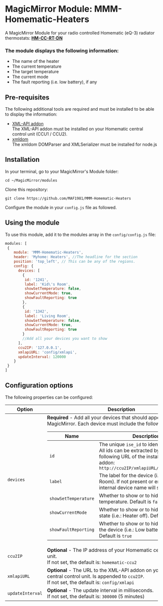 # MagicMirror Module: MMM-Homematic-Heaters
A MagicMirror Module for your radio controlled Homematic (eQ-3) radiator thermostats: <b><a href="http://amzn.to/2nzhd4a" target="_blank" title="">HM-CC-RT-DN</a></b>

### The module displays the following information:

* The name of the heater
* The current temperature
* The target temperature
* The current mode
* The fault reporting (i.e. low battery), if any

## Pre-requisites
The following additional tools are required and must be installed to be able to display the information:
* <a href="https://github.com/hobbyquaker/XML-API" target="_blank" title="XML-API for CCU2">XML-API addon</a><br/>The XML-API addon must be installed on your Homematic central control unit (CCU1 / CCU2). 
* <a href="https://github.com/jindw/xmldom" target="_blank" title="xmldom for node.js">xmldom</a><br/>The xmldom DOMParser and XMLSerializer must be installed for node.js

## Installation
In your terminal, go to your MagicMirror's Module folder:
````
cd ~/MagicMirror/modules
````

Clone this repository:
````
git clone https://github.com/MAF1981/MMM-Homematic-Heaters
````

Configure the module in your `config.js` file as followed.

## Using the module

To use this module, add it to the modules array in the `config/config.js` file:
````javascript
modules: [
 {
    module: 'MMM-Homematic-Heaters',
    header: 'Myhome: Heaters', //The headline for the section
    position: 'top_left', // This can be any of the regions.
    config: {
      devices: [
        {
         id: '1241',
         label: 'Kid\'s Room',
         showSetTemperature: false,
         showCurrentMode: true,
         showFaultReporting: true
        },
        {
         id: '1342',
         label: 'Living Room',
         showSetTemperature: false,
         showCurrentMode: true,
         showFaultReporting: true
        }
        //Add all your devices you want to show
      ],
      ccu2IP: '127.0.0.1',
      xmlapiURL: 'config/xmlapi',
      updateInterval: 120000
    }
 }
]
````

## Configuration options
The following properties can be configured:

<table width="100%">
	<thead>
		<tr>
			<th>Option</th>
			<th width="100%">Description</th>
		</tr>
	</thead>
	<tbody>
    <tr>
      <td><code>devices</code></td>
      <td><b>Required</b> - Add all your devices that should appear in the MagicMirror. Each device must include the following properties:      <table width="100%">
        <thead>
          <tr>
            <th>Name</th>
            <th width="100%">Description</th>
          </tr>
        </thead>
        <tbody>
          <tr>
           <td><code>id</code></td>
           <td>The unique <code>ise_id</code> to identify the device. All ids can be extracted by calling the following URL of the installed XML-API addon: <code>http://ccu2IP/xmlapiURL/devicelist.cgi</code></td>
          </tr>
          <tr>
           <td><code>label</code></td>
           <td>The label for the device (i.e.: Living Room). If not present or empty the internal device name will shown.</td>
          </tr>
          <tr>
           <td><code>showSetTemperature</code></td>
           <td>Whether to show or to hide the target temperature. Default is <code>false</code></td>
          </tr>
          <tr>
           <td><code>showCurrentMode</code></td>
           <td>Whether to show or to hide the current state (i.e.: Heater off). Default is <code>true</code></td>
          </tr>	
          <tr>
           <td><code>showFaultReporting</code></td>
           <td>Whether to show or to hide any faults of the device (i.e.: Low battery warning). Default is <code>true</code></td>
          </tr>	
        </tbody>
      </table>
      </td>
		</tr>
    <tr>
			<td><code>ccu2IP</code></td>
			<td><b>Optional</b></code> - The IP address of your Homematic central control unit.
<br/>If not set, the default is: <code>homematic-ccu2</code></td>
		</tr>
        <tr>
			<td><code>xmlapiURL</code></td>
			<td><b>Optional</b></code> - The URL to the XML-API addon on your Homematic central control unit. Is appended to <code>ccu2IP</code>.<br/>If not set, the default is: <code>config/xmlapi</code></td>
		</tr>
        <tr>
            <td><code>updateInterval</code></td>
            <td><b>Optional</b></code> - The update interval in milliseconds.<br/>
If not set, the default is: <code>300000</code> (5 minutes)</td>
        </tr>
	</tbody>
</table>
